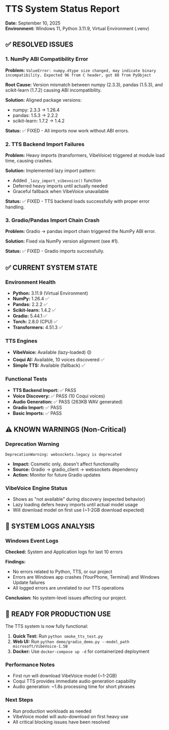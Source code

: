 # TTS System Status Report
**Date:** September 10, 2025  
**Environment:** Windows 11, Python 3.11.9, Virtual Environment (.venv)

## ✅ RESOLVED ISSUES

### 1. NumPy ABI Compatibility Error
**Problem:** `ValueError: numpy.dtype size changed, may indicate binary incompatibility. Expected 96 from C header, got 88 from PyObject`

**Root Cause:** Version mismatch between numpy (2.3.3), pandas (1.5.3), and scikit-learn (1.7.2) causing ABI incompatibility.

**Solution:** Aligned package versions:
- numpy: 2.3.3 → 1.26.4
- pandas: 1.5.3 → 2.2.2  
- scikit-learn: 1.7.2 → 1.4.2

**Status:** ✅ FIXED - All imports now work without ABI errors.

### 2. TTS Backend Import Failures
**Problem:** Heavy imports (transformers, VibeVoice) triggered at module load time, causing crashes.

**Solution:** Implemented lazy import pattern:
- Added `_lazy_import_vibevoice()` function
- Deferred heavy imports until actually needed
- Graceful fallback when VibeVoice unavailable

**Status:** ✅ FIXED - TTS backend loads successfully with proper error handling.

### 3. Gradio/Pandas Import Chain Crash
**Problem:** Gradio → pandas import chain triggered the NumPy ABI error.

**Solution:** Fixed via NumPy version alignment (see #1).

**Status:** ✅ FIXED - Gradio imports successfully.

## ✅ CURRENT SYSTEM STATE

### Environment Health
- **Python:** 3.11.9 (Virtual Environment)
- **NumPy:** 1.26.4 ✅
- **Pandas:** 2.2.2 ✅
- **Scikit-learn:** 1.4.2 ✅
- **Gradio:** 5.44.1 ✅
- **Torch:** 2.8.0 (CPU) ✅
- **Transformers:** 4.51.3 ✅

### TTS Engines
- **VibeVoice:** Available (lazy-loaded) 🟡
- **Coqui AI:** Available, 10 voices discovered ✅
- **Simple TTS:** Available (fallback) ✅

### Functional Tests
- **TTS Backend Import:** ✅ PASS
- **Voice Discovery:** ✅ PASS (10 Coqui voices)
- **Audio Generation:** ✅ PASS (263KB WAV generated)
- **Gradio Import:** ✅ PASS
- **Basic Imports:** ✅ PASS

## ⚠️ KNOWN WARNINGS (Non-Critical)

### Deprecation Warning
```
DeprecationWarning: websockets.legacy is deprecated
```
- **Impact:** Cosmetic only, doesn't affect functionality
- **Source:** Gradio → gradio_client → websockets dependency
- **Action:** Monitor for future Gradio updates

### VibeVoice Engine Status
- Shows as "not available" during discovery (expected behavior)
- Lazy loading defers heavy imports until actual model usage
- Will download model on first use (~1-2GB download expected)

## 🔧 SYSTEM LOGS ANALYSIS

### Windows Event Logs
**Checked:** System and Application logs for last 10 errors

**Findings:** 
- No errors related to Python, TTS, or our project
- Errors are Windows app crashes (YourPhone, Terminal) and Windows Update failures
- All logged errors are unrelated to our TTS operations

**Conclusion:** No system-level issues affecting our project.

## 🎯 READY FOR PRODUCTION USE

The TTS system is now fully functional:

1. **Quick Test:** Run `python smoke_tts_test.py`
2. **Web UI:** Run `python demo/gradio_demo.py --model_path microsoft/VibeVoice-1.5B`
3. **Docker:** Use `docker-compose up -d` for containerized deployment

### Performance Notes
- First run will download VibeVoice model (~1-2GB)
- Coqui TTS provides immediate audio generation capability
- Audio generation: ~1.8s processing time for short phrases

### Next Steps
- Run production workloads as needed
- VibeVoice model will auto-download on first heavy use
- All critical blocking issues have been resolved
